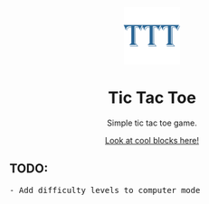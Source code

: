 <div align="center">
  <!-- Logo and Title -->
  <img src="Logo.png" alt="logo" width="20%"/>
  <h1>Tic Tac Toe</a></h1>
  <p>Simple tic tac toe game.</p>

[Look at cool blocks here!](https://cqb13.me/Tic-Tac-Toe)

</div>

<h2>TODO:</h2>
<pre>
- Add difficulty levels to computer mode
</pre>
